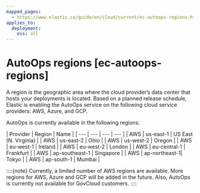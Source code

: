```yaml
---
mapped_pages:
  - https://www.elastic.co/guide/en/cloud/current/ec-autoops-regions.html
applies_to:
  deployment:
    ess: all
---
```


# AutoOps regions [ec-autoops-regions]

A region is the geographic area where the cloud provider’s data center that hosts your deployments is located. Based on a planned release schedule, Elastic is enabling the AutoOps service on the following cloud service providers: AWS, Azure, and GCP.

AutoOps is currently available in the following regions:

| Provider | Region | Name |
| --- | --- | --- | --- |
| AWS | us-east-1 | US East (N. Virginia) |
| AWS | us-east-2 | Ohio | 
| AWS | us-west-2 | Oregon |
| AWS | eu-west-1 | Ireland |
| AWS | eu-west-2 | London |
| AWS | eu-central-1 | Frankfurt |
| AWS | ap-southeast-1 | Singapore |
| AWS | ap-northeast-1| Tokyo | 
| AWS | ap-south-1 | Mumbai | 

::::{note} 
Currently, a limited number of AWS regions are available. More regions for AWS, Azure and GCP will be added in the future. Also, AutoOps is currently not available for GovCloud customers.
::::


